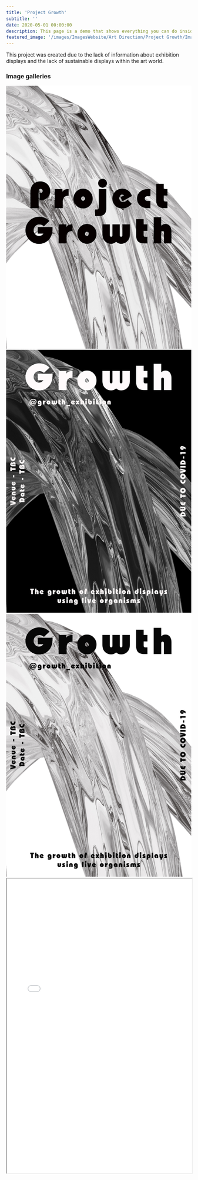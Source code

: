 ```yaml
---
title: 'Project Growth'
subtitle: ''
date: 2020-05-01 00:00:00
description: This page is a demo that shows everything you can do inside portfolio and blog posts.
featured_image: '/images/ImagesWebsite/Art Direction/Project Growth/Image-of-project-Logo.jpg'
---
```


This project was created due to the lack of information about exhibition displays and the lack of sustainable displays within the art world.

### Image galleries

<div class="gallery" data-columns="3">
	<img src="/images/ImagesWebsite/Art Direction/Project Growth/Image-of-project-Logo.jpg">
	<img src="/images/ImagesWebsite/Art Direction/Project Growth/Digital-Poster-for-project_Blackupdated.jpg">
	<img src="/images/ImagesWebsite/Art Direction/Project Growth/Digital-Poster-for-project_Whiteupdated.jpg">
</div>

<iframe src="/images/Locating Practice.pdf" width="100%" height="800"></iframe>